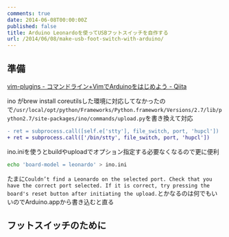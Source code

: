 ```yaml
---
comments: true
date: 2014-06-08T00:00:00Z
published: false
title: Arduino Leonardoを使ってUSBフットスイッチを自作する
url: /2014/06/08/make-usb-foot-switch-with-arduino/
---
```


## 準備
[vim-plugins - コマンドライン+VimでArduinoをはじめよう - Qiita](http://qiita.com/izumin5210/items/5d6f8cb0c3d130ac96e9)

ino がbrew install coreutilsした環境に対応してなかったので`/usr/local/opt/python/Frameworks/Python.framework/Versions/2.7/lib/python2.7/site-packages/ino/commands/upload.py`を書き換えて対応
```diff
- ret = subprocess.call([self.e['stty'], file_switch, port, 'hupcl'])
+ ret = subprocess.call(['/bin/stty', file_switch, port, 'hupcl'])

```

ino.iniを使うとbuildやuploadでオプション指定する必要なくなるので更に便利
```sh
echo 'board-model = leonardo' > ino.ini
```

たまに`Couldn’t find a Leonardo on the selected port. Check that you have the correct port selected. If it is correct, try pressing the board's reset button after initiating the upload.`とかなるのは何でもいいのでArduino.appから書き込むと直る

## フットスイッチのために

